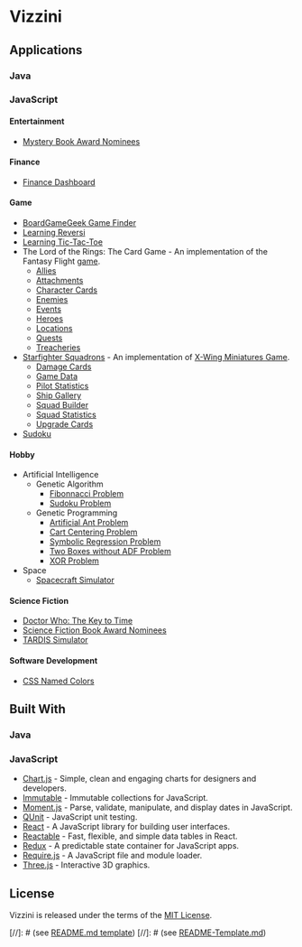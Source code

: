 # Vizzini

## Applications

### Java

### JavaScript

#### Entertainment

* [Mystery Book Award Nominees](https://rawgit.com/jmthompson2015/vizzini/master/entertainment/bookaward/src/main/html/BookAward.html)

#### Finance

* [Finance Dashboard](https://rawgit.com/jmthompson2015/vizzini/master/finance/dashboard/src/main/html/dashboard.html)

#### Game

* [BoardGameGeek Game Finder](https://rawgit.com/jmthompson2015/vizzini/master/game/boardgamegeek/src/main/html/boardGameGeek.html)
* [Learning Reversi](https://rawgit.com/jmthompson2015/vizzini/master/webapp/src/main/html/boardgame/reversi.html)
* [Learning Tic-Tac-Toe](https://rawgit.com/jmthompson2015/vizzini/master/webapp/src/main/html/boardgame/tictactoe.html)
* The Lord of the Rings: The Card Game - An implementation of the Fantasy Flight [game](https://www.fantasyflightgames.com/en/products/the-lord-of-the-rings-the-card-game/).
    * [Allies](game/lotrlcg/src/main/html/galleries/Allies.html)
    * [Attachments](game/lotrlcg/src/main/html/galleries/Attachments.html)
    * [Character Cards](game/lotrlcg/src/main/html/CharacterCards.html)
    * [Enemies](game/lotrlcg/src/main/html/galleries/Enemies.html)
    * [Events](game/lotrlcg/src/main/html/galleries/Events.html)
    * [Heroes](game/lotrlcg/src/main/html/galleries/Heroes.html)
    * [Locations](game/lotrlcg/src/main/html/galleries/Locations.html)
    * [Quests](game/lotrlcg/src/main/html/galleries/Quests.html)
    * [Treacheries](game/lotrlcg/src/main/html/galleries/Treacheries.html)
* [Starfighter Squadrons](https://rawgit.com/jmthompson2015/vizzini/master/game/starfightersquadrons/src/main/html/StarfighterSquadrons.html) - An implementation of [X-Wing Miniatures Game](https://www.fantasyflightgames.com/en/products/x-wing/).
    * [Damage Cards](https://rawgit.com/jmthompson2015/vizzini/master/game/starfightersquadrons/src/main/html/DamageCards.html)
    * [Game Data](https://rawgit.com/jmthompson2015/vizzini/master/game/starfightersquadrons/src/main/html/GameData.html)
    * [Pilot Statistics](https://rawgit.com/jmthompson2015/vizzini/master/game/starfightersquadrons/src/main/html/PilotStatistics.html)
    * [Ship Gallery](https://rawgit.com/jmthompson2015/vizzini/master/game/starfightersquadrons/src/main/html/ShipGallery.html)
    * [Squad Builder](https://rawgit.com/jmthompson2015/vizzini/master/game/starfightersquadrons/src/main/html/SquadBuilder.html)
    * [Squad Statistics](https://rawgit.com/jmthompson2015/vizzini/master/game/starfightersquadrons/src/main/html/SquadStatistics.html)
    * [Upgrade Cards](https://rawgit.com/jmthompson2015/vizzini/master/game/starfightersquadrons/src/main/html/UpgradeCards.html)
* [Sudoku](https://rawgit.com/jmthompson2015/vizzini/master/game/sudoku/src/main/html/Sudoku.html)

#### Hobby

* Artificial Intelligence
    * Genetic Algorithm
        * [Fibonnacci Problem](https://rawgit.com/jmthompson2015/vizzini/master/aiweb/src/main/html/geneticalgorithm/problem/fibonnacciProblem.html)
        * [Sudoku Problem](https://rawgit.com/jmthompson2015/vizzini/master/webapp/src/main/html/puzzle/gaSudoku.html)
    * Genetic Programming
        * [Artificial Ant Problem](https://rawgit.com/jmthompson2015/vizzini/master/hobby/geneticprogramming/example/main/html/ArtificialAntProblem.html)
        * [Cart Centering Problem](https://rawgit.com/jmthompson2015/vizzini/master/hobby/geneticprogramming/example/main/html/CartCenteringProblem.html)
        * [Symbolic Regression Problem](https://rawgit.com/jmthompson2015/vizzini/master/hobby/geneticprogramming/example/main/html/SymbolicRegressionProblem.html)
        * [Two Boxes without ADF Problem](https://rawgit.com/jmthompson2015/vizzini/master/hobby/geneticprogramming/example/main/html/TwoBoxesWithoutADFProblem.html)
        * [XOR Problem](https://rawgit.com/jmthompson2015/vizzini/master/hobby/geneticprogramming/example/main/html/XORProblem.html)
* Space
    * [Spacecraft Simulator](https://rawgit.com/jmthompson2015/vizzini/master/hobby/simulator/src/main/html/SpacecraftSimulator.html)

#### Science Fiction

* [Doctor Who: The Key to Time](https://rawgit.com/jmthompson2015/vizzini/master/sciencefiction/keytotime/src/main/html/KeyToTime.html)
* [Science Fiction Book Award Nominees](https://rawgit.com/jmthompson2015/vizzini/master/entertainment/bookaward/src/main/html/SciFiBookAward.html)
* [TARDIS Simulator](https://rawgit.com/jmthompson2015/vizzini/master/sciencefiction/tardissimulator/src/main/html/TARDISSimulator.html)

#### Software Development

* [CSS Named Colors](https://rawgit.com/jmthompson2015/vizzini/master/color/src/main/CssNamedColors.html)

## Built With

### Java

### JavaScript

* [Chart.js](http://chartjs.org/) - Simple, clean and engaging charts for designers and developers.
* [Immutable](https://facebook.github.io/immutable-js/) - Immutable collections for JavaScript.
* [Moment.js](http://momentjs.com/) - Parse, validate, manipulate, and display dates in JavaScript.
* [QUnit](https://qunitjs.com/) - JavaScript unit testing.
* [React](http://facebook.github.io/react/) - A JavaScript library for building user interfaces.
* [Reactable](http://glittershark.github.io/reactable/) - Fast, flexible, and simple data tables in React.
* [Redux](https://redux.js.org/) - A predictable state container for JavaScript apps.
* [Require.js](http://requirejs.org/) - A JavaScript file and module loader.
* [Three.js](http://threejs.org/) - Interactive 3D graphics.

## License

Vizzini is released under the terms of the [MIT License](https://github.com/jmthompson2015/vizzini/blob/master/LICENSE.txt).

[//]: # (see [README.md template](https://gist.github.com/jxson/1784669))
[//]: # (see [README-Template.md](https://gist.github.com/PurpleBooth/109311bb0361f32d87a2))
